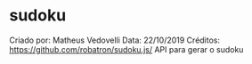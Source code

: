 # sudoku

Criado por: Matheus Vedovelli
Data: 22/10/2019
Créditos: https://github.com/robatron/sudoku.js/ API para gerar o sudoku
